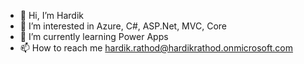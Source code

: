- 👋 Hi, I’m Hardik
- 👀 I’m interested in Azure, C#, ASP.Net, MVC, Core
- 🌱 I’m currently learning Power Apps
- 📫 How to reach me hardik.rathod@hardikrathod.onmicrosoft.com

<!---
Hrdy11/Hrdy11 is a ✨ special ✨ repository because its `README.md` (this file) appears on your GitHub profile.
You can click the Preview link to take a look at your changes.
--->
